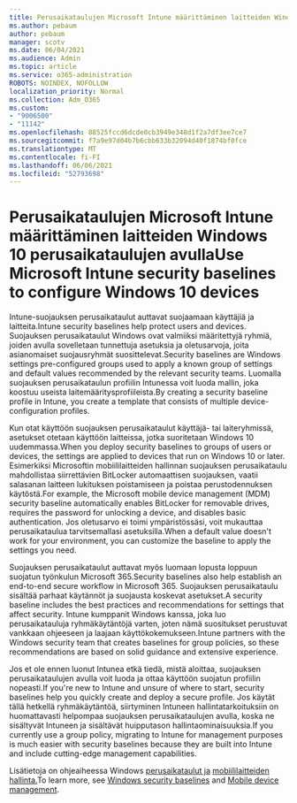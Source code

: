 ```yaml
---
title: Perusaikataulujen Microsoft Intune määrittäminen laitteiden Windows 10 perusaikataulujen avulla
ms.author: pebaum
author: pebaum
manager: scotv
ms.date: 06/04/2021
ms.audience: Admin
ms.topic: article
ms.service: o365-administration
ROBOTS: NOINDEX, NOFOLLOW
localization_priority: Normal
ms.collection: Adm_O365
ms.custom:
- "9006500"
- "11142"
ms.openlocfilehash: 88525fccd6dcde0cb3949e348d1f2a7df3ee7ce7
ms.sourcegitcommit: f7a9e97d04b7b6cbb633b32094d40f1874bf0fce
ms.translationtype: MT
ms.contentlocale: fi-FI
ms.lasthandoff: 06/06/2021
ms.locfileid: "52793698"
---
```

# <a name="use-microsoft-intune-security-baselines-to-configure-windows-10-devices"></a><span data-ttu-id="32f11-102">Perusaikataulujen Microsoft Intune määrittäminen laitteiden Windows 10 perusaikataulujen avulla</span><span class="sxs-lookup"><span data-stu-id="32f11-102">Use Microsoft Intune security baselines to configure Windows 10 devices</span></span>

<span data-ttu-id="32f11-103">Intune-suojauksen perusaikataulut auttavat suojaamaan käyttäjiä ja laitteita.</span><span class="sxs-lookup"><span data-stu-id="32f11-103">Intune security baselines help protect users and devices.</span></span> <span data-ttu-id="32f11-104">Suojauksen perusaikataulut Windows ovat valmiiksi määritettyjä ryhmiä, joiden avulla sovelletaan tunnettuja asetuksia ja oletusarvoja, joita asianomaiset suojausryhmät suosittelevat.</span><span class="sxs-lookup"><span data-stu-id="32f11-104">Security baselines are Windows settings pre-configured groups used to apply a known group of settings and default values recommended by the relevant security teams.</span></span> <span data-ttu-id="32f11-105">Luomalla suojauksen perusaikataulun profiilin Intunessa voit luoda mallin, joka koostuu useista laitemääritysprofiileista.</span><span class="sxs-lookup"><span data-stu-id="32f11-105">By creating a security baseline profile in Intune, you create a template that consists of multiple device-configuration profiles.</span></span>

<span data-ttu-id="32f11-106">Kun otat käyttöön suojauksen perusaikataulut käyttäjä- tai laiteryhmissä, asetukset otetaan käyttöön laitteissa, jotka suoritetaan Windows 10 uudemmassa.</span><span class="sxs-lookup"><span data-stu-id="32f11-106">When you deploy security baselines to groups of users or devices, the settings are applied to devices that run on Windows 10 or later.</span></span> <span data-ttu-id="32f11-107">Esimerkiksi Microsoftin mobiililaitteiden hallinnan suojauksen perusaikataulu mahdollistaa siirrettävien BitLocker automaattisen suojauksen, vaatii salasanan laitteen lukituksen poistamiseen ja poistaa perustodennuksen käytöstä.</span><span class="sxs-lookup"><span data-stu-id="32f11-107">For example, the Microsoft mobile device management (MDM) security baseline automatically enables BitLocker for removable drives, requires the password for unlocking a device, and disables basic authentication.</span></span> <span data-ttu-id="32f11-108">Jos oletusarvo ei toimi ympäristössäsi, voit mukauttaa perusaikataulua tarvitsemallasi asetuksilla.</span><span class="sxs-lookup"><span data-stu-id="32f11-108">When a default value doesn't work for your environment, you can customize the baseline to apply the settings you need.</span></span>

<span data-ttu-id="32f11-109">Suojauksen perusaikataulut auttavat myös luomaan lopusta loppuun suojatun työnkulun Microsoft 365.</span><span class="sxs-lookup"><span data-stu-id="32f11-109">Security baselines also help establish an end-to-end secure workflow in Microsoft 365.</span></span> <span data-ttu-id="32f11-110">Suojauksen perusaikataulu sisältää parhaat käytännöt ja suojausta koskevat asetukset.</span><span class="sxs-lookup"><span data-stu-id="32f11-110">A security baseline includes the best practices and recommendations for settings that affect security.</span></span> <span data-ttu-id="32f11-111">Intune kumppanit Windows kanssa, joka luo perusaikatauluja ryhmäkäytäntöjä varten, joten nämä suositukset perustuvat vankkaan ohjeeseen ja laajaan käyttökokemukseen.</span><span class="sxs-lookup"><span data-stu-id="32f11-111">Intune partners with the Windows security team that creates baselines for group policies, so these recommendations are based on solid guidance and extensive experience.</span></span>

<span data-ttu-id="32f11-112">Jos et ole ennen luonut Intunea etkä tiedä, mistä aloittaa, suojauksen perusaikataulujen avulla voit luoda ja ottaa käyttöön suojatun profiilin nopeasti.</span><span class="sxs-lookup"><span data-stu-id="32f11-112">If you're new to Intune and unsure of where to start, security baselines help you quickly create and deploy a secure profile.</span></span> <span data-ttu-id="32f11-113">Jos käytät tällä hetkellä ryhmäkäytäntöä, siirtyminen Intuneen hallintatarkoituksiin on huomattavasti helpompaa suojauksen perusaikataulujen avulla, koska ne sisältyvät Intuneen ja sisältävät huipputason hallintaominaisuuksia.</span><span class="sxs-lookup"><span data-stu-id="32f11-113">If you currently use a group policy, migrating to Intune for management purposes is much easier with security baselines because they are built into Intune and include cutting-edge management capabilities.</span></span>

<span data-ttu-id="32f11-114">Lisätietoja on ohjeaiheessa Windows [perusaikataulut ja](/windows/security/threat-protection/windows-security-baselines) [mobiililaitteiden hallinta.](/windows/client-management/mdm/)</span><span class="sxs-lookup"><span data-stu-id="32f11-114">To learn more, see [Windows security baselines](/windows/security/threat-protection/windows-security-baselines) and [Mobile device management](/windows/client-management/mdm/).</span></span>

